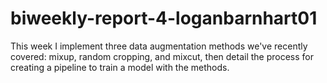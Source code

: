 # biweekly-report-4-loganbarnhart01

This week I implement three data augmentation methods we've recently covered: mixup, random cropping, and mixcut, then detail the process for creating a pipeline to train a model with the methods. 

